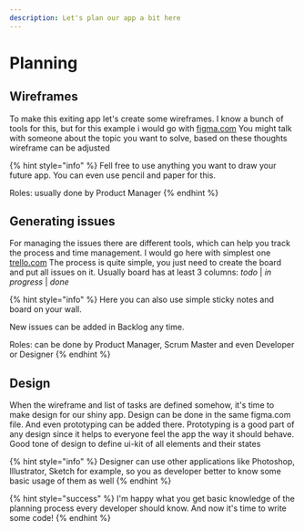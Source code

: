 ```yaml
---
description: Let's plan our app a bit here
---
```


# Planning

## Wireframes

To make this exiting app let's create some wireframes. I know a bunch of tools for this, but for this example i would go with [figma.com](https://figma.com) You might talk with someone about the topic you want to solve, based on these thoughts wireframe can be adjusted

{% hint style="info" %}
Fell free to use anything you want to draw your future app. You can even use  pencil and paper for this. 

Roles: usually done by Product Manager
{% endhint %}

## Generating issues

For managing the issues there are different tools, which can help you track the process and time management. I would go here with simplest one [trello.com](https://trello.com) The process is quite simple, you just need to create the board and put all issues on it. Usually board has at least 3 columns: _todo_ \| _in progress_ \| _done_

{% hint style="info" %}
Here you can also use simple sticky notes and board on your wall. 

New issues can be added in Backlog any time.

Roles: can be done by Product Manager, Scrum Master and even Developer or Designer
{% endhint %}

## Design

When the wireframe and list of tasks are defined somehow, it's time to make design for our shiny app. Design can be done in the same figma.com file. And even prototyping can be added there. Prototyping is a good part of any design since it helps to everyone feel the app the way it should behave. Good tone of design to define ui-kit of all elements and their states

{% hint style="info" %}
Designer can use other applications like Photoshop, Illustrator, Sketch for example, so you as developer better to know some basic usage of them as well
{% endhint %}

{% hint style="success" %}
I'm happy what you get basic knowledge of the planning process every developer should know. And now it's time to write some code!
{% endhint %}

